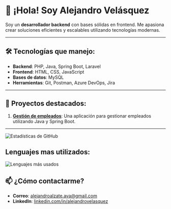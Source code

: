 # 👋 ¡Hola! Soy Alejandro Velásquez

Soy un **desarrollador backend** con bases sólidas en frontend. Me apasiona crear soluciones eficientes y escalables utilizando tecnologías modernas.

---

## 🛠 Tecnologías que manejo:
- **Backend**: PHP, Java, Spring Boot, Laravel
- **Frontend**: HTML, CSS, JavaScript
- **Bases de datos**: MySQL
- **Herramientas**: Git, Postman, Azure DevOps, Jira 

---

## 🚀 Proyectos destacados:
1. [**Gestión de empleados**](https://github.com/alejandro-velasquez/gestion-empleados): Una aplicación para gestionar empleados utilizando Java y Spring Boot.

---

![Estadísticas de GitHub](https://github-readme-stats.vercel.app/api?username=alejandro-velasquez&show_icons=true&theme=radical)

## Lenguajes mas utilizados:
![Lenguajes más usados](https://github-readme-stats.vercel.app/api/top-langs/?username=alejandro-velasquez&layout=compact&theme=radical)


## 📫 ¿Cómo contactarme?
- **Correo**: alejandroalzate.ava@gmail.com
- **LinkedIn**: [linkedin.com/in/alejandrovelasquez](https://www.linkedin.com/in/alejandro-velasquez-alzate-b5a63b324/)

